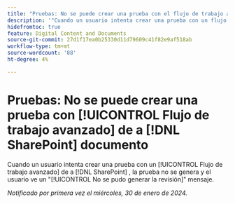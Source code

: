 ```yaml
---
title: "Pruebas: No se puede crear una prueba con el flujo de trabajo avanzado a partir de un documento de SharePoint"
description: '"Cuando un usuario intenta crear una prueba con un flujo de trabajo avanzado a partir de un documento de SharePoint, la prueba no se genera y el usuario ve un mensaje Proof failed to generate".'
hidefromtoc: true
feature: Digital Content and Documents
source-git-commit: 27d1f17ea0b25330d11d79609c41f82e9af518ab
workflow-type: tm+mt
source-wordcount: '88'
ht-degree: 4%

---
```



# Pruebas: No se puede crear una prueba con [!UICONTROL Flujo de trabajo avanzado] de a [!DNL SharePoint] documento

Cuando un usuario intenta crear una prueba con un [!UICONTROL Flujo de trabajo avanzado] de a [!DNL SharePoint] , la prueba no se genera y el usuario ve un &quot;[!UICONTROL No se pudo generar la revisión]&quot; mensaje.

_Notificado por primera vez el miércoles, 30 de enero de 2024._
